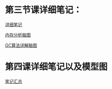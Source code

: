 # 第三节课详细笔记：

[详细笔记](https://github.com/nuoyimanaituling/JAVA-01/tree/main/Week_02/%E7%AC%AC%E4%B8%89%E8%8A%82%E8%AF%BE%EF%BC%9A%E5%88%86%E6%9E%90%E5%90%84%E4%B8%AAGC%E6%97%A5%E5%BF%97%E6%B5%8B%E8%AF%95%E6%A1%88%E4%BE%8B)

[内存分析脑图](https://github.com/nuoyimanaituling/JAVA-01/blob/main/Week_02/%E5%86%85%E5%AD%98%E5%88%86%E6%9E%90%E8%84%91%E5%9B%BE.png)

[GC算法详解脑图](https://github.com/nuoyimanaituling/JAVA-01/blob/main/Week_02/GC%E7%AE%97%E6%B3%95%E8%AF%A6%E8%A7%A3%E8%84%91%E5%9B%BE.png)

# 第四课详细笔记以及模型图

[笔记汇总](https://github.com/nuoyimanaituling/JAVA-01/blob/main/Week_02/%E7%AC%AC%E5%9B%9B%E8%8A%82%E8%AF%BE%E8%AF%A6%E7%BB%86%E5%AD%A6%E4%B9%A0%E7%AC%94%E8%AE%B0.md)